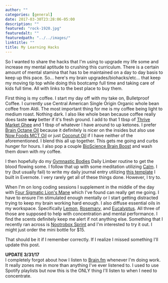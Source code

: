 ```yaml
---
author: ""
categories: [general]
date: 2017-03-30T23:28:06-05:00
description: ""
featured: "rock-1920.jpg"
featuredalt: ""
featuredpath: "../../images/"
linktitle: ""
title: My Learning Hacks
---
```


So I wanted to share the hacks that I'm using to upgrade my life some and increase my mental aptitude to crushing this curriculum. There is a certain amount of mental stamina that has to be maintained on a day to day basis to keep up this pace. So... here's my brain upgrades/biohacks/etc... that keep my moving tip top while doing this bootcamp full time and taking care of kids full time. All with links to the best place to buy them.

First thing is my coffee. I start my day off with my take on, Bulletproof Coffee. I currently use Central American Single Origin Organic whole bean coffee from Aldi. The most important thing for me is my coffee being light to medium roast. Nothing dark. I also like whole bean because coffee really does taste **way** better if it's fresh ground. I add to that 1 tbsp of [Thrive Market Ghee][1] and 1 tbsp of whatever I have around to up ketones. I prefer [Brain Octane Oil][2] because it definitely is nicer on the insides but also use [Now Foods MCT Oil][3] or just [Coconut Oil][4] if I have neither of the aforementioned. I blend this all up together. This gets me going and curbs hunger for hours. I also pop a couple [BioScience Brain Boost][5] and wash them down with my coffee.

I then hopefully do my [Gymnastic Bodies][6] Daily Limber routine to get the blood flowing some. I follow that up with some meditation utilizing [Calm][7]. I try (but usually fail) to write my daily journal entry utilizing [this template][8] I built in Evernote. I very rarely get all of these things done. However, I try to.

When I'm on long coding sessions I supplement in the middle of the day with [Four Sigmatic Lion's Mane][9] which I've found can really get me going. I have to ensure I'm stimulated enough mentally or I start getting distracted trying to keep my brain working hard enough. I also diffuse essential oils in my workspace. Specifically [Lemon][10], [Rosemary][11], and [Eucalyptus][12]. All three of those are supposed to help with concentration and mental performance. I find the scents definitely keep me alert if not anything else. Something that I recently ran across is [Nootrobox Sprint][13] and I'm interested to try it out. I might just order the mini bottle for $15.

That should be it if I remember correctly. If I realize I missed something I'll update this post.

**UPDATE 3/31/17**  
I completely forgot about how I listen to [Brain.fm][14] whenever I'm doing work. It really zones me in more than anything I've ever listened to. I used to use Spotify playlists but now this is the ONLY thing I'll listen to when I need to concentrate.

  [1]:http://thrv.me/GWQK6N
  [2]:http://amzn.to/2nQOZoe
  [3]:http://thrv.me/pP3hDQ
  [4]:http://thrv.me/c4sQTU
  [5]:http://amzn.to/2ohk6dG
  [6]:https://www.gymnasticbodies.com/
  [7]:https://www.calm.com/
  [8]:https://www.evernote.com/shard/s34/sh/d31e2f00-610a-4d05-8c6e-44b5e6fd5a75/ee032628c7bcb8547e2bfb7f4bdb681e
  [9]:http://thrv.me/WBcGBK
  [10]:http://thrv.me/7YEQ7F
  [11]:http://thrv.me/RwiYBf
  [12]:http://thrv.me/evMTdr
  [13]:https://nootrobox.com/sprint
  [14]:https://www.brain.fm
